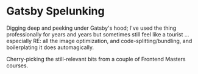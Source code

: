 # Gatsby Spelunking

Digging deep and peeking under Gatsby's hood; I've used the thing professionally for years and years but sometimes still feel like a tourist ... especially RE: all the image optimization, and code-splitting/bundling, and boilerplating it does automagically.

Cherry-picking the still-relevant bits from a couple of Frontend Masters courses. 
